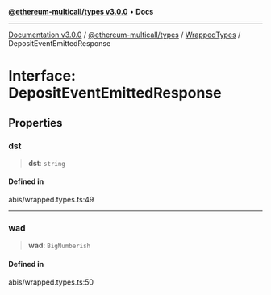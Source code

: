 [**@ethereum-multicall/types v3.0.0**](../../../README.md) • **Docs**

***

[Documentation v3.0.0](../../../../../packages.md) / [@ethereum-multicall/types](../../../README.md) / [WrappedTypes](../README.md) / DepositEventEmittedResponse

# Interface: DepositEventEmittedResponse

## Properties

### dst

> **dst**: `string`

#### Defined in

abis/wrapped.types.ts:49

***

### wad

> **wad**: `BigNumberish`

#### Defined in

abis/wrapped.types.ts:50
